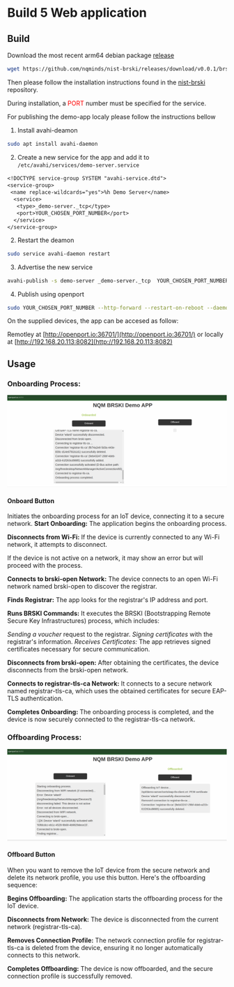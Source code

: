 # Build 5 Web application

## Build

Download the most recent arm64 debian package [release](https://github.com/nqminds/nist-brski/releases/tag/v0.0.1)

```sh
wget https://github.com/nqminds/nist-brski/releases/download/v0.0.1/brski-demo-app-deb_arm64.deb
```
Then please follow the installation instructions found in the [nist-brski](https://github.com/nqminds/nist-brski/blob/main/debian-brski/README.md) repository.


During installation, a <span style="color:#ff0000;">PORT</span> number must be specified for the service.

For publishing the demo-app localy please follow the instructions bellow
    
1. Install avahi-deamon
```sh
sudo apt install avahi-daemon
```

2. Create a new  service for the app and add it to ```/etc/avahi/services/demo-server.service``` 
```htmlbars=
<!DOCTYPE service-group SYSTEM "avahi-service.dtd">
<service-group>
 <name replace-wildcards="yes">%h Demo Server</name>
  <service>
   <type>_demo-server._tcp</type>
   <port>YOUR_CHOSEN_PORT_NUMBER</port>
  </service>
</service-group>

```

2. Restart the deamon

```sh
sudo service avahi-daemon restart
```

3. Advertise the new service 

```sh
avahi-publish -s demo-server _demo-server._tcp  YOUR_CHOSEN_PORT_NUMBER
```

4. Publish using openport

```sh
sudo YOUR_CHOSEN_PORT_NUMBER --http-forward --restart-on-reboot --daemonize
```

On the supplied devices, the app can be accesed as follow:

Remotley at [http://openport.io:36701/](http://openport.io:36701/) or locally at [http://192.168.20.113:8082](http://192.168.20.113:8082)


## Usage

### Onboarding Process:
![Onboarding](https://github.com/ionut-cmd/tmp_img_storage/blob/main/onboard.png?raw=true)

#### Onboard Button

Initiates the onboarding process for an IoT device, connecting it to a secure network.
**Start Onboarding:** The application begins the onboarding process.

**Disconnects from Wi-Fi:** If the device is currently connected to any Wi-Fi network, it attempts to disconnect.

If the device is not active on a network, it may show an error but will proceed with the process.

**Connects to brski-open Network:** The device connects to an open Wi-Fi network named brski-open to discover the registrar.

**Finds Registrar:** The app looks for the registrar's IP address and port.

**Runs BRSKI Commands:** It executes the BRSKI (Bootstrapping Remote Secure Key Infrastructures) process, which includes:

*Sending a voucher* request to the registrar.
*Signing certificates* with the registrar's information.
*Receives Certificates:* The app retrieves signed certificates necessary for secure communication.

**Disconnects from brski-open:** After obtaining the certificates, the device disconnects from the brski-open network.

**Connects to registrar-tls-ca Network:** It connects to a secure network named registrar-tls-ca, which uses the obtained certificates for secure EAP-TLS authentication.

**Completes Onboarding:** The onboarding process is completed, and the device is now securely connected to the registrar-tls-ca network.


### Offboarding Process:
![Onboarding](https://github.com/ionut-cmd/tmp_img_storage/blob/main/offboard.png?raw=true)


#### Offboard Button

When you want to remove the IoT device from the secure network and delete its network profile, you use this button. Here's the offboarding sequence:


**Begins Offboarding:** The application starts the offboarding process for the IoT device.

**Disconnects from Network:** The device is disconnected from the current network (registrar-tls-ca).

**Removes Connection Profile:** The network connection profile for registrar-tls-ca is deleted from the device, ensuring it no longer automatically connects to this network.

**Completes Offboarding:** The device is now offboarded, and the secure connection profile is successfully removed.





























